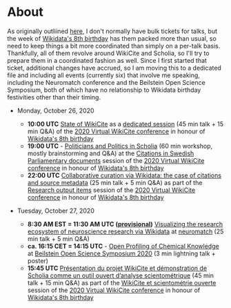 # About

As originally outliined [here](https://github.com/Daniel-Mietchen/ideas/issues/1371), I don't normally have bulk tickets for talks, but the week of [Wikidata's 8th birthday](https://www.wikidata.org/wiki/Wikidata:Eighth_Birthday) has them packed more than usual, so need to keep things a bit more coordinated than simply on a per-talk basis. Thankfully, all of them revolve around WikiCite and Scholia, so I'll try to prepare them in a coordinated fashion as well. Since I first started that ticket, additional changes have accrued, so I am moving this to a dedicated file and including all events (currently six) that involve me speaking, including the Neuromatch conference and the Beilstein Open Science Symposium, both of which have no relationship to Wikidata birthday festivities other than their timing.

- Monday, October 26, 2020
  - **10:00 UTC** [State of WikiCite](https://meta.wikimedia.org/wiki/WikiCite/2020_Virtual_conference/The_State_of_WikiCite_in_2020) as a [dedicated session](https://meta.wikimedia.org/wiki/WikiCite/2020_Virtual_conference#State_of_WikiCite) (45 min talk + 15 min Q&A) of the [2020 Virtual WikiCite conference](https://meta.wikimedia.org/wiki/WikiCite/2020_Virtual_conference) in honour of [Wikidata's 8th birthday](https://www.wikidata.org/wiki/Wikidata:Eighth_Birthday)
  - **19:00 UTC** - [Politicians and Politics in Scholia](https://meta.wikimedia.org/wiki/WikiCite/2020_Virtual_conference/Citations_in_Swedish_Parliamentary_and_Judicial_documents_and_their_use#Workshop:_Politicians_and_Politics_in_Scholia) (60 min workshop, mostly brainstorming and Q&A) at the [Citations in Swedish Parliamentary documents](https://meta.wikimedia.org/wiki/WikiCite/2020_Virtual_conference#Citations_in_Swedish_Parliamentary_documents) session of the [2020 Virtual WikiCite conference](https://meta.wikimedia.org/wiki/WikiCite/2020_Virtual_conference) in honour of [Wikidata's 8th birthday](https://www.wikidata.org/wiki/Wikidata:Eighth_Birthday)
  - **22:00 UTC** [Collaborative curation via Wikidata: the case of citations and source metadata](https://meta.wikimedia.org/wiki/WikiCite/2020_Virtual_conference/Collaborative_curation_via_Wikidata:_the_case_of_citations_and_source_metadata) (25 min talk + 5 min Q&A) as part of the [Research output items](https://meta.wikimedia.org/wiki/WikiCite/2020_Virtual_conference#Research_output_items) session of the [2020 Virtual WikiCite conference](https://meta.wikimedia.org/wiki/WikiCite/2020_Virtual_conference) in honour of [Wikidata's 8th birthday](https://www.wikidata.org/wiki/Wikidata:Eighth_Birthday)

- Tuesday, October 27, 2020
  -  **8:30 AM EST = 11:30 AM UTC ([provisional](https://neural-reckoning.github.io/nmc3_provisional_schedule/))** [Visualizing the research ecosystem of neuroscience research via Wikidata](https://github.com/Daniel-Mietchen/events/blob/master/neuromatch3.md) at [neuromatch](https://neuromatch.io/agenda) (25 min talk + 5 min Q&A)
  - **ca. 16:15 CET = 14:15 UTC** - [Open Profiling of Chemical Knowledge](https://github.com/Daniel-Mietchen/events/blob/master/Beilstein-Open-Science-Symposium-2020.md) at [Beilstein Open Science Symposium 2020](http://web.archive.org/web/20201020231727/https://www.beilstein-institut.de/en/symposia/open-science/program/) (3 min lightning talk + poster)
  - **15:45 UTC** [Présentation du projet WikiCite et démonstration de Scholia comme un outil ouvert d’analyse scientométrique](https://meta.wikimedia.org/wiki/WikiCite/2020_Virtual_conference/Pr%C3%A9sentation_du_projet_WikiCite_et_d%C3%A9monstration_de_Scholia_comme_un_outil_ouvert_d%E2%80%99analyse_scientom%C3%A9trique) (45 min talk + 15 min Q&A) as part of the [WikiCite et scientométrie ouverte](https://meta.wikimedia.org/wiki/WikiCite/2020_Virtual_conference#WikiCite_et_scientom%C3%A9trie_ouverte) session of the [2020 Virtual WikiCite conference](https://meta.wikimedia.org/wiki/WikiCite/2020_Virtual_conference) in honour of [Wikidata's 8th birthday](https://www.wikidata.org/wiki/Wikidata:Eighth_Birthday)
